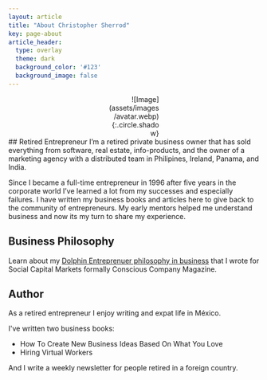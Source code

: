 ```yaml
---
layout: article
title: "About Christopher Sherrod"
key: page-about
article_header:
  type: overlay
  theme: dark
  background_color: '#123'
  background_image: false
---
```

<div style="width:20%; margin:0 auto;" align="right" markdown="1">
![Image](assets/images/avatar.webp){:.circle.shadow}
</div>
## Retired Entrepreneur
I’m a retired private business owner that has sold everything from software, real estate, info-products, and the owner of a marketing agency with a distributed team in Philipines, Ireland, Panama, and India.

Since I became a full-time entrepreneur in 1996 after five years in the corporate world I’ve learned a lot from my successes and especially failures. I have written my business books and articles here to give back to the community of entrepreneurs. My early mentors helped me understand business and now its my turn to share my experience.

## Business Philosophy
Learn about my [Dolphin Entreprenuer philosophy in business](https://socapglobal.com/2017/08/forget-shark-tank-dolphin-entrepreneur-instead/) that I wrote for Social Capital Markets formally Conscious Company Magazine.

## Author
As a retired entrepreneur I enjoy writing and expat life in México.

I've written two business books:
- How To Create New Business Ideas Based On What You Love
- Hiring Virtual Workers

And I write a weekly newsletter for people retired in a foreign country.

